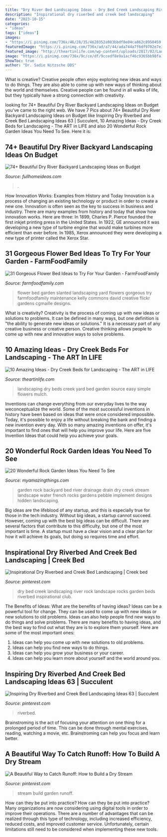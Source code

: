 ```yaml
---
title: "Dry River Bed Landscaping Ideas - Dry Bed Creek Landscaping River Rock Landscape Rocks Garden Beds Riverbed Inspirational Club"
description: "Inspirational dry riverbed and creek bed landscaping"
date: "2023-10-15"
categories:
- "ideas"
tags: ["ideas"]
images:
- "https://i.pinimg.com/736x/46/28/35/4628352a983bbdf8e04ca862c8958459.jpg"
featuredImage: "https://i.pinimg.com/736x/ad/a7/44/ada744a7f6df9702e7e3f4967f4244e5.jpg"
featured_image: "http://theartinlife.com/wp-content/uploads/2017/02/Landscaping-The-ART-In-Life7.jpg"
image: "https://i.pinimg.com/736x/9c/ce/df/9ccedf8e9a1acf46c9365bb98fa1c74a.jpg"
ShowToc: true
author: "Dr. Sadie Nitzsche DDS"
---
```



What is creative?
Creative people often enjoy exploring new ideas and ways to do things. They are also able to come up with new ways of thinking about the world and themselves. Creative people can be found in all walks of life, but they typically have a strong connection with creativity.

	

		
looking for 74+ Beautiful Dry River Backyard Landscaping Ideas on Budget you've came to the right web. We have 7 Pics about 74+ Beautiful Dry River Backyard Landscaping Ideas on Budget like Inspiring Dry Riverbed and Creek Bed Landscaping Ideas 63 | Succulent, 10 Amazing Ideas - Dry Creek Beds for Landscaping - The ART in LIFE and also 20 Wonderful Rock Garden Ideas You Need To See. Here it is:
		
    
## 74+ Beautiful Dry River Backyard Landscaping Ideas On Budget

<img loading=lazy src="http://fullhomeideas.com/wp-content/uploads/2018/12/74-Beautiful-Dry-River-Backyard-Landscaping-Ideas-on-Budget-71.jpg" onerror="this.onerror=null;this.src='https://tse2.mm.bing.net/th?id=OIP.bwmXUNkat3lmyaxnreoiWgHaLH&amp;pid=15.1';" alt="74+ Beautiful Dry River Backyard Landscaping Ideas on Budget">

_Source: fullhomeideas.com_

>. 

	

How Innovation Works: Examples from History and Today
Innovation is a process of changing an existing technology or product in order to create a new one. Innovation is often seen as the key to success in business and industry. There are many examples from history and today that show how innovation works. Here are three: 
In 1899, Charles P. Pierce founded the first inkjet printing press in the United States.
In 1922, GE announced it was developing a new type of turbine engine that would make turbines more efficient than ever before. 
In 1985, Xerox announced they were developing a new type of printer called the Xerox Star.

    
## 31 Gorgeous Flower Bed Ideas To Try For Your Garden - FarmFoodFamily

<img loading=lazy src="https://i2.wp.com/farmfoodfamily.com/wp-content/uploads/2018/07/flower-bed-ideas-slanted.jpg?resize=480%2C640&amp;ssl=1" onerror="this.onerror=null;this.src='https://tse3.mm.bing.net/th?id=OIP.uDTE06-Y2Ojuwl34PRmICwHaJ4&amp;pid=15.1';" alt="31 Gorgeous Flower Bed Ideas to Try For Your Garden - FarmFoodFamily">

_Source: farmfoodfamily.com_

>flower bed garden slanted landscaping yard flowers gorgeous try farmfoodfamily maintenance kelly commons david creative flickr gardens cgmaille designs. 

	

What is creativity?
Creativity is the process of coming up with new ideas or solutions to problems. It can be defined in many ways, but one definition is "the ability to generate new ideas or solutions." It is a necessary part of any creative business or creative person. Creative thinking allows people to come up with new and innovative ways to solve problems.

    
## 10 Amazing Ideas - Dry Creek Beds For Landscaping - The ART In LIFE

<img loading=lazy src="http://theartinlife.com/wp-content/uploads/2017/02/Landscaping-The-ART-In-Life7.jpg" onerror="this.onerror=null;this.src='https://tse1.mm.bing.net/th?id=OIP.fApGvRz7CPGy0Df6QPyrtgHaKm&amp;pid=15.1';" alt="10 Amazing Ideas - Dry Creek Beds for Landscaping - The ART in LIFE">

_Source: theartinlife.com_

>landscaping dry beds creek yard bed garden source easy simple flowers mulch. 

	

Inventions can change everything from our everyday lives to the way weconceptualize the world. Some of the most successful inventions in history have been based on ideas that were once considered impossible. Today, it's possible to enjoy a life without breaking the bank and finding a new invention every day. With so many amazing inventions on offer, it's important to find ones that will help you improve your life. Here are five Invention Ideas that could help you achieve your goals.

    
## 20 Wonderful Rock Garden Ideas You Need To See

<img loading=lazy src="http://myamazingthings.com/wp-content/uploads/2017/02/contemporary-landscape.jpg" onerror="this.onerror=null;this.src='https://tse1.mm.bing.net/th?id=OIP.qSQaYUhK6jlwPhFXNp0LPwHaJ3&amp;pid=15.1';" alt="20 Wonderful Rock Garden Ideas You Need To See">

_Source: myamazingthings.com_

>garden rock backyard bed river drainage drain dry creek stream landscape water french rocks gardens pebble implement designs hidden landscaping. 

	

Big ideas are the lifeblood of any startup, and this is especially true for those in the tech industry. Without big ideas, a startup cannot succeed. However, coming up with the best big ideas can be difficult. There are several factors that contribute to this difficulty, but one of the most important is time. A startup must have a clear vision and a clear plan for how it will achieve its goals, but doing so requires time and effort.

    
## Inspirational Dry Riverbed And Creek Bed Landscaping | Creek Bed

<img loading=lazy src="https://i.pinimg.com/736x/ad/a7/44/ada744a7f6df9702e7e3f4967f4244e5.jpg" onerror="this.onerror=null;this.src='https://tse4.mm.bing.net/th?id=OIP.Uo6w6-Ks2-ii57lOgpmF2AHaJ3&amp;pid=15.1';" alt="Inspirational Dry Riverbed and Creek Bed Landscaping | Creek bed">

_Source: pinterest.com_

>dry bed creek landscaping river rock landscape rocks garden beds riverbed inspirational club. 

	

The Benefits of Ideas: What are the benefits of having ideas?
Ideas can be a powerful tool for change. They can be used to come up with new ideas or new solutions to old problems. Ideas can also help people find new ways to do things and solve problems. There are many benefits to having ideas, and the best way to find out what they are is to explore them yourself. Here are some of the most important ones: 
1. Ideas can help you come up with new solutions to old problems.
2. Ideas can help you find new ways to do things.
3. Ideas can help you grow your business or your career.
4. Ideas can help you learn more about yourself and the world around you.

    
## Inspiring Dry Riverbed And Creek Bed Landscaping Ideas 63 | Succulent

<img loading=lazy src="https://i.pinimg.com/736x/9c/ce/df/9ccedf8e9a1acf46c9365bb98fa1c74a.jpg" onerror="this.onerror=null;this.src='https://tse2.mm.bing.net/th?id=OIP.tgH_CarmNBuEe39fs2NySQHaJ3&amp;pid=15.1';" alt="Inspiring Dry Riverbed and Creek Bed Landscaping Ideas 63 | Succulent">

_Source: pinterest.com_

>riverbed. 

	

Brainstroming is the act of focusing your attention on one thing for a prolonged period of time. This can be done through mental exercises, reading, watching a movie, etc. Brainstroming can help you focus and learn better.

    
## A Beautiful Way To Catch Runoff: How To Build A Dry Stream

<img loading=lazy src="https://i.pinimg.com/736x/46/28/35/4628352a983bbdf8e04ca862c8958459.jpg" onerror="this.onerror=null;this.src='https://tse2.mm.bing.net/th?id=OIP.WwE8ZXyadAbTpmEliXo41gHaLG&amp;pid=15.1';" alt="A Beautiful Way to Catch Runoff: How to Build a Dry Stream">

_Source: pinterest.com_

>stream build garden runoff. 

	

How can they be put into practice?
How can they be put into practice? Many organizations are now considering using digital tools in order to improve their operations.  There are a number of advantages that can be realized through this type of technology, including increased efficiency, reduced costs, and improved customer service. Unfortunately, certain limitations still need to be considered when implementing these new tools.

